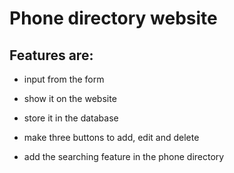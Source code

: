 # Phone directory website

## Features are:

- input from the form

- show it on the website

- store it in the database 

- make three buttons to add, edit and delete

- add the searching feature in the phone directory